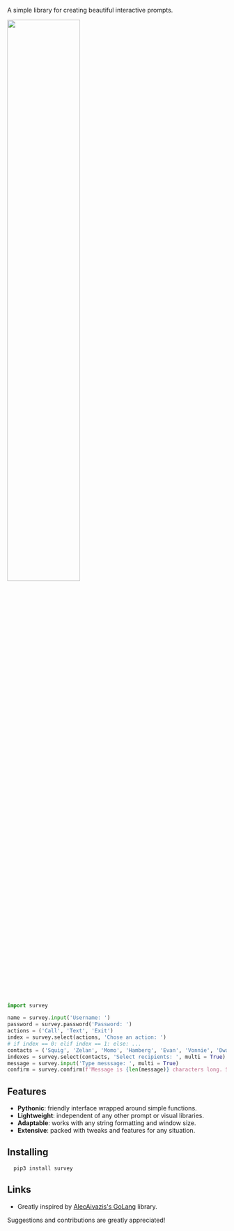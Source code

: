 A simple library for creating beautiful interactive prompts.

<img src="images/showcase.gif" width="57.5%">

```py
import survey

name = survey.input('Username: ')
password = survey.password('Password: ')
actions = ('Call', 'Text', 'Exit')
index = survey.select(actions, 'Chose an action: ')
# if index == 0: elif index == 1: else: ...
contacts = ('Squig', 'Zelan', 'Momo', 'Hamberg', 'Evan', 'Vonnie', 'Dwalon', 'Hacen')
indexes = survey.select(contacts, 'Select recipients: ', multi = True)
message = survey.input('Type messsage: ', multi = True)
confirm = survey.confirm(f'Message is {len(message)} characters long. Send? ', default = True)
```

## Features

- **Pythonic**: friendly interface wrapped around simple functions.
- **Lightweight**: independent of any other prompt or visual libraries.
- **Adaptable**: works with any string formatting and window size.
- **Extensive**: packed with tweaks and features for any situation.

## Installing

```
  pip3 install survey
```

## Links

- Greatly inspired by [AlecAivazis's GoLang](https://github.com/AlecAivazis/survey) library.

Suggestions and contributions are greatly appreciated!
